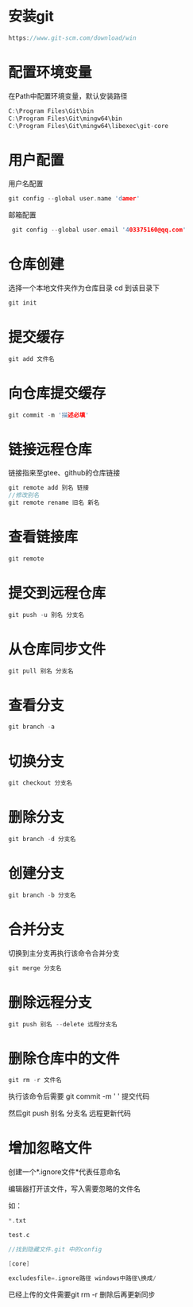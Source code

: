 # 安装git

```c
https://www.git-scm.com/download/win
```

# 配置环境变量

在Path中配置环境变量，默认安装路径

```c
C:\Program Files\Git\bin
C:\Program Files\Git\mingw64\bin
C:\Program Files\Git\mingw64\libexec\git-core
```

# 用户配置

用户名配置

```c
git config --global user.name 'damer'
```

邮箱配置

```c
 git config --global user.email '403375160@qq.com'
```

# 仓库创建

选择一个本地文件夹作为仓库目录 cd 到该目录下

```c
git init
```

# 提交缓存

```c
git add 文件名
```

# 向仓库提交缓存

```c
git commit -m '描述必填'
```

# 链接远程仓库

链接指来至gtee、github的仓库链接

```c
git remote add 别名 链接
//修改别名
git remote rename 旧名 新名
```

# 查看链接库

```c
git remote
```

# 提交到远程仓库

```c
git push -u 别名 分支名
```

# 从仓库同步文件

```c
git pull 别名 分支名
```

# 查看分支

```c
git branch -a
```

# 切换分支

```c
git checkout 分支名
```

# 删除分支

```c
git branch -d 分支名
```

# 创建分支

```c
git branch -b 分支名
```

# 合并分支

切换到主分支再执行该命令合并分支

```c
git merge 分支名
```

# 删除远程分支

```c
git push 别名 --delete 远程分支名
```

# 删除仓库中的文件

```c
git rm -r 文件名
```

执行该命令后需要 git commit -m ' ' 提交代码

然后git push 别名 分支名 远程更新代码

# 增加忽略文件

创建一个*.ignore文件\*代表任意命名

编辑器打开该文件，写入需要忽略的文件名

如：

```c
*.txt

test.c

//找到隐藏文件.git 中的config 

[core]

excludesfile=.ignore路径 windows中路径\换成/
```

已经上传的文件需要git rm -r 删除后再更新同步

